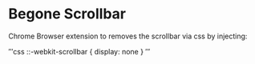 # Begone Scrollbar

Chrome Browser extension to removes the scrollbar via css by injecting:

′′′css
::-webkit-scrollbar {
    display: none
}
′′′
